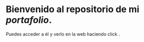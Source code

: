 # Bienvenido al repositorio de mi _portafolio_. 

Puedes acceder a él y verlo en la web haciendo click .
